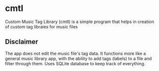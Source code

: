 # cmtl
Custom Music Tag Library (cmtl) is a simple program that helps in creation of custom tag libraies for music files

## Disclaimer

The app does not edit the music file's tag data. It functions more like a general music library app, with the ability to add tags (labels) to a file and filter through them. Uses SQLite database to keep track of everything.
